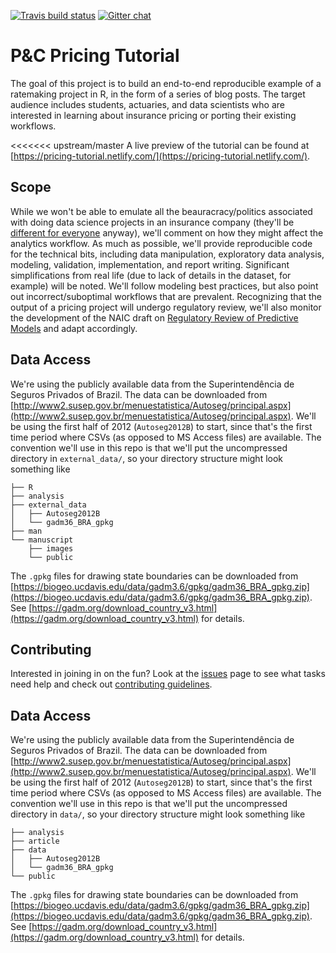 [![Travis build status](https://travis-ci.org/kasaai/pc-pricing-tutorial.svg?branch=master)](https://travis-ci.org/kasaai/pc-pricing-tutorial) [![Gitter chat](https://badges.gitter.im/kasa-official/gitter.png)](https://gitter.im/kasa-official/pc-pricing-tutorial)

# P&C Pricing Tutorial

The goal of this project is to build an end-to-end reproducible example of a ratemaking project in R, in the form of a series of blog posts. The target audience includes students, actuaries, and data scientists who are interested in learning about insurance pricing or porting their existing workflows.

<<<<<<< upstream/master
A live preview of the tutorial can be found at [https://pricing-tutorial.netlify.com/](https://pricing-tutorial.netlify.com/).

## Scope

While we won't be able to emulate all the beauracracy/politics associated with doing data science projects in an insurance company (they'll be [different for everyone](https://en.wikipedia.org/wiki/Anna_Karenina_principle) anyway), we'll comment on how they might affect the analytics workflow. As much as possible, we'll provide reproducible code for the technical bits, including data manipulation, exploratory data analysis, modeling, validation, implementation, and report writing. Significant simplifications from real life (due to lack of details in the dataset, for example) will be noted. We'll follow modeling best practices, but also point out incorrect/suboptimal workflows that are prevalent. Recognizing that the output of a pricing project will undergo regulatory review, we'll also monitor the development of the NAIC draft on [Regulatory Review of Predictive Models](https://www.naic.org/documents/cmte_c_catf_exposure_predictive_model_white_paper.pdf) and adapt accordingly.

## Data Access

We're using the publicly available data from the Superintendência de Seguros Privados of Brazil. The data can be downloaded from [http://www2.susep.gov.br/menuestatistica/Autoseg/principal.aspx](http://www2.susep.gov.br/menuestatistica/Autoseg/principal.aspx). We'll be using the first half of 2012 (`Autoseg2012B`) to start, since that's the first time period where CSVs (as opposed to MS Access files) are available. The convention we'll use in this repo is that we'll put the uncompressed directory in `external_data/`, so your directory structure might look something like

```
├── R
├── analysis
├── external_data
│   ├── Autoseg2012B
│   └── gadm36_BRA_gpkg
├── man
└── manuscript
    ├── images
    └── public
```

The `.gpkg` files for drawing state boundaries can be downloaded from [https://biogeo.ucdavis.edu/data/gadm3.6/gpkg/gadm36_BRA_gpkg.zip](https://biogeo.ucdavis.edu/data/gadm3.6/gpkg/gadm36_BRA_gpkg.zip). See [https://gadm.org/download_country_v3.html](https://gadm.org/download_country_v3.html) for details.

## Contributing

Interested in joining in on the fun? Look at the [issues](https://github.com/kasaai/pc-pricing-tutorial/issues) page to see what tasks need help and check out [contributing guidelines](https://github.com/kasaai/pc-pricing-tutorial/blob/master/CONTRIBUTING.md).

## Data Access

We're using the publicly available data from the Superintendência de Seguros Privados of Brazil. The data can be downloaded from [http://www2.susep.gov.br/menuestatistica/Autoseg/principal.aspx](http://www2.susep.gov.br/menuestatistica/Autoseg/principal.aspx). We'll be using the first half of 2012 (`Autoseg2012B`) to start, since that's the first time period where CSVs (as opposed to MS Access files) are available. The convention we'll use in this repo is that we'll put the uncompressed directory in `data/`, so your directory structure might look something like

```
├── analysis
├── article
├── data
│   ├── Autoseg2012B
│   └── gadm36_BRA_gpkg
└── public
```

The `.gpkg` files for drawing state boundaries can be downloaded from [https://biogeo.ucdavis.edu/data/gadm3.6/gpkg/gadm36_BRA_gpkg.zip](https://biogeo.ucdavis.edu/data/gadm3.6/gpkg/gadm36_BRA_gpkg.zip). See [https://gadm.org/download_country_v3.html](https://gadm.org/download_country_v3.html) for details.


